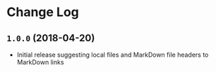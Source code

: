 # Change Log

## `1.0.0` (2018-04-20)

- Initial release suggesting local files and MarkDown file headers to MarkDown links
